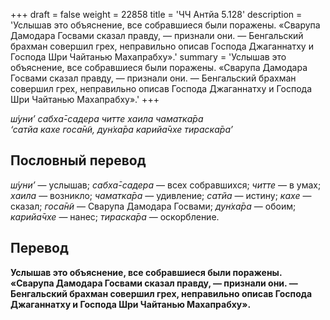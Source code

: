 +++
draft = false
weight = 22858
title = 'ЧЧ Антйа 5.128'
description = 'Услышав это объяснение, все собравшиеся были поражены. «Сварупа Дамодара Госвами сказал правду, — признали они. — Бенгальский брахман совершил грех, неправильно описав Господа Джаганнатху и Господа Шри Чайтанью Махапрабху».'
summary = 'Услышав это объяснение, все собравшиеся были поражены. «Сварупа Дамодара Госвами сказал правду, — признали они. — Бенгальский брахман совершил грех, неправильно описав Господа Джаганнатху и Господа Шри Чайтанью Махапрабху».'
+++

_ш́уни’ сабха̄-садера читте хаила чаматка̄ра  
‘сатйа кахе госа̄н̃и, дун̇ха̄ра карийа̄чхе тираска̄ра’_

## Пословный перевод

_ш́уни’_ — услышав; _сабха̄_\-_садера_ — всех собравшихся; _читте_ — в умах; _хаила_ — возникло; _чаматка̄ра_ — удивление; _сатйа_ — истину; _кахе_ — сказал; _госа̄н̃и_ — Сварупа Дамодара Госвами; _дун̇ха̄ра_ — обоим; _карийа̄чхе_ — нанес; _тираска̄ра_ — оскорбление.

## Перевод

**Услышав это объяснение, все собравшиеся были поражены. «Сварупа Дамодара Госвами сказал правду, — признали они. — Бенгальский брахман совершил грех, неправильно описав Господа Джаганнатху и Господа Шри Чайтанью Махапрабху».**
